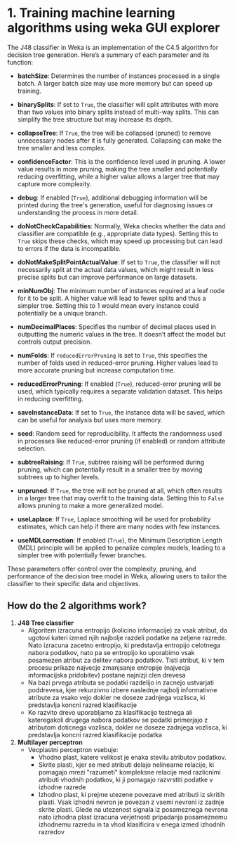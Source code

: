 # 1. Training machine learning algorithms using weka GUI explorer

The J48 classifier in Weka is an implementation of the C4.5 algorithm for decision tree generation. Here’s a summary of each parameter and its function:

- **batchSize**: Determines the number of instances processed in a single batch. A larger batch size may use more memory but can speed up training.

- **binarySplits**: If set to `True`, the classifier will split attributes with more than two values into binary splits instead of multi-way splits. This can simplify the tree structure but may increase its depth.

- **collapseTree**: If `True`, the tree will be collapsed (pruned) to remove unnecessary nodes after it is fully generated. Collapsing can make the tree smaller and less complex.

- **confidenceFactor**: This is the confidence level used in pruning. A lower value results in more pruning, making the tree smaller and potentially reducing overfitting, while a higher value allows a larger tree that may capture more complexity.

- **debug**: If enabled (`True`), additional debugging information will be printed during the tree's generation, useful for diagnosing issues or understanding the process in more detail.

- **doNotCheckCapabilities**: Normally, Weka checks whether the data and classifier are compatible (e.g., appropriate data types). Setting this to `True` skips these checks, which may speed up processing but can lead to errors if the data is incompatible.

- **doNotMakeSplitPointActualValue**: If set to `True`, the classifier will not necessarily split at the actual data values, which might result in less precise splits but can improve performance on large datasets.

- **minNumObj**: The minimum number of instances required at a leaf node for it to be split. A higher value will lead to fewer splits and thus a simpler tree. Setting this to 1 would mean every instance could potentially be a unique branch.

- **numDecimalPlaces**: Specifies the number of decimal places used in outputting the numeric values in the tree. It doesn’t affect the model but controls output precision.

- **numFolds**: If `reducedErrorPruning` is set to `True`, this specifies the number of folds used in reduced-error pruning. Higher values lead to more accurate pruning but increase computation time.

- **reducedErrorPruning**: If enabled (`True`), reduced-error pruning will be used, which typically requires a separate validation dataset. This helps in reducing overfitting.

- **saveInstanceData**: If set to `True`, the instance data will be saved, which can be useful for analysis but uses more memory.

- **seed**: Random seed for reproducibility. It affects the randomness used in processes like reduced-error pruning (if enabled) or random attribute selection.

- **subtreeRaising**: If `True`, subtree raising will be performed during pruning, which can potentially result in a smaller tree by moving subtrees up to higher levels.

- **unpruned**: If `True`, the tree will not be pruned at all, which often results in a larger tree that may overfit to the training data. Setting this to `False` allows pruning to make a more generalized model.

- **useLaplace**: If `True`, Laplace smoothing will be used for probability estimates, which can help if there are many nodes with few instances.

- **useMDLcorrection**: If enabled (`True`), the Minimum Description Length (MDL) principle will be applied to penalize complex models, leading to a simpler tree with potentially fewer branches.

These parameters offer control over the complexity, pruning, and performance of the decision tree model in Weka, allowing users to tailor the classifier to their specific data and objectives.

## How do the 2 algorithms work?
1. __J48 Tree classifier__
	- Algoritem izracuna entropijo (kolicino informacije) za vsak atribut, da ugotovi kateri izmed njih najbolje razdeli podatke na zeljene razrede. Nato izracuna zacetno entropijo, ki predstavlja entropijo celotnega nabora podatkov, nato pa se entropijo ko uporabimo vsak posamezen atribut za delitev nabora podatkov. Tisti atribut, ki v tem procesu prikaze najvecje zmanjsanje entropije (najvecja informacijska pridobitev) postane najnizji clen drevesa
	- Na bazi prvega atributa se podatki razdelijo in zacnejo ustvarjati poddrevesa, kjer rekurzivno izbere naslednje najbolj informativne atribute za vsako vejo dokler ne doseze zadnjega vozlisca, ki predstavlja koncni razred klasifikacije
	- Ko razvito drevo uporabljamo za klasifikacijo testnega ali kateregakoli drugega nabora podatkov se podatki primerjajo z atributom doticnega vozlisca, dokler ne doseze zadnjega vozlisca, ki predstavlja koncni razred klasifikacije podatka
2. __Multilayer perceptron__
	- Vecplastni perceptron vsebuje:
		- Vhodno plast, katere velikost je enaka stevilu atributov podatkov.
		- Skrite plasti, kjer se med atributi delajo nelinearne relacije, ki pomagajo mrezi "razumeti" kompleksne relacije med razlicnimi atributi vhodnih podatkov, ki ji pomagajo razvrstiti podatke v izhodne razrede
		- Izhodno plast, ki prejme utezene povezave med atributi iz skritih plasti. Vsak izhodni nevron je povezan z vsemi nevroni iz zadnje skrite plasti. Glede na utezenost signala iz posameznega nevrona nato izhodna plast izracuna verjetnosti pripadanja posameznemu izhodnemu razredu in ta vhod klasificira v enega izmed izhodnih razredov
